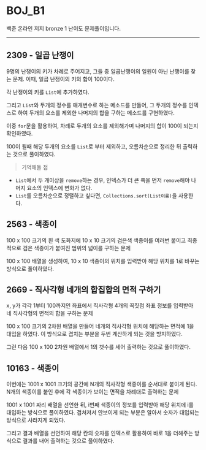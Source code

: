 # BOJ_B1
백준 온라인 저지 bronze 1 난이도 문제풀이입니다.

---

## 2309 - 일곱 난쟁이

9명의 난쟁이의 키가 차례로 주어지고, 그들 중 일곱난쟁이의 일원이 아닌 난쟁이를 찾는 문제. 이때, 일곱 난쟁이의 키의 합이 100이다.

각 난쟁이의 키를 `List`에 추가하였다. 

그리고 `List`와 두개의 정수를 매개변수로 하는 메소드를 만들어, 그 두개의 정수를 인덱스로 하여 두개의 요소를 제외한 나머지의 합을 구하는 메소드를 구현하였다.

이중 `for`문을 활용하여, 차례로 두개의 요소를 제외해가며 나머지의 합이 100이 되는지 확인하였다. 

100이 될때 해당 두개의 요소를 `List`로 부터 제외하고, 오름차순으로 정리한 뒤 출력하는 것으로 풀이하였다.

> 기억해둘 점
- `List`에서 두 개이상을 `remove`하는 경우, 인덱스가 더 큰 쪽을 먼저 `remove`해야 나머지 요소의 인덱스에 변화가 없다.
- `List`를 오름차순으로 정렬하고 싶다면, `Collections.sort(List이름)`을 사용한다.

## 2563 - 색종이

100 x 100 크기의 흰 색 도화지에 10 x 10 크기의 검은색 색종이를 여러번 붙이고 최종적으로 검은 색종이가 붙여진 범위의 넓이를 구하는 문제

100 x 100 배열을 생성하여, 10 x 10 색종이의 위치를 입력받아 해당 위치를 1로 바꾸는 방식으로 풀이하였다.

## 2669 - 직사각형 네개의 합집합의 면적 구하기

x, y가 각각 1부터 100까지인 좌표에서 직사각형 4개의 꼭짓점 좌표 정보를 입력받아 네 직사각형의 면적의 합을 구하는 문제

100 x 100 크기의 2차원 배열을 만들어 네개의 직사각형 위치에 해당하는 면적에 1을 대입을 하였다. 이 방식으로 겹치는 부분을 두번 계산하게 되는 것을 방지하였다.

그런 다음 100 x 100 2차원 배열에서 1의 갯수를 세어 출력하는 것으로 풀이하였다.

## 10163 - 색종이

이번에는 1001 x 1001 크기의 공간에 N개의 직사각형 색종이를 순서대로 붙이게 된다. N개의 색종이를 붙인 후에 각 색종이가 보이는 면적을 차례대로 출력하는 문제

1001 x 1001 짜리 배열을 선언한 뒤, i번째 색종이의 정보를 입력받아 해당 위치에 i를 대입하는 방식으로 풀이하였다. 겹쳐져서 안보이게 되는 부분은 알아서 숫자가 대입되는 방식으로 사라지게 되었다.

그리고 결과 배열을 선언하여 해당 칸의 숫자를 인덱스로 활용하여 바로 1을 더해주는 방식으로 결과를 내어 출력하는 것으로 풀이하였다.

